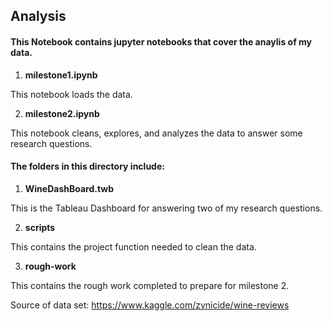 ## Analysis

#### This Notebook contains jupyter notebooks that cover the anaylis of my data.

1. **milestone1.ipynb**

This notebook loads the data.

2. **milestone2.ipynb**

This notebook cleans, explores, and analyzes the data to answer some research questions.

#### The folders in this directory include:

1. **WineDashBoard.twb**

This is the Tableau Dashboard for answering two of my research questions.

2. **scripts**

This contains the project function needed to clean the data.

3. **rough-work**

This contains the rough work completed to prepare for milestone 2.


Source of data set: https://www.kaggle.com/zynicide/wine-reviews